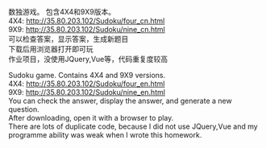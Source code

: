 数独游戏。
    包含4X4和9X9版本。  
    4X4: http://35.80.203.102/Sudoku/four_cn.html  
    9X9: http://35.80.203.102/Sudoku/nine_cn.html  
    可以检查答案，显示答案，生成新题目  
    下载后用浏览器打开即可玩  
    作业项目，没使用JQuery,Vue等，代码重复度较高  

Sudoku game.
    Contains 4X4 and 9X9 versions.  
    4X4: http://35.80.203.102/Sudoku/four_en.html  
    9X9: http://35.80.203.102/Sudoku/nine_en.html  
    You can check the answer, display the answer, and generate a new question.  
    After downloading, open it with a browser to play.  
    There are lots of duplicate code, because I did not use JQuery,Vue and my programme ability was weak when I wrote this homework.  
